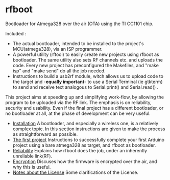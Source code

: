 # rfboot

Bootloader for Atmega328 over the air (OTA) using the TI CC1101 chip.

Included :

- The actual bootloader, intended to be installed to the project's MCU(atmega328), via an
ISP programmer.
- A powerful utility (rftool) to easily create new projects using rfboot as bootloader.
The same utility also sets RF channels etc. and uploads the code. Every new project has
preconfigured the Makefiles, and "make isp" and "make send" do all the job  needed.
- Instructions to build a usb2rf module, witch allows us to upload code to the target and
-**equally important**- to use a Serial Terminal (ie gtkterm) to send and receive text
analogous to Serial.print()  and Serial.read() .

This project aims at speeding up and simplifying work-flow, by allowing the program to be
uploaded via the RF link. The emphasis is on reliability, security and usability. Even
if the final project has a different bootloader, or no bootloader at all, at the phase of
development can be very useful.

- [Installation](help/Installation.md) A bootloader, and especially a wireless one, is a relatively complex topic. In this section instructions are given to make the process as straightforward as possible.
- [The first project](help/The-First-Project.md) Instructions to successfully complete your first Arduino project using a bare atmega328 as target, and rfboot as bootloader.
- [Reliability](help/Reliability.md) Explains how rfboot does the job, under an inherently unreliable link(RF).
- [Encryption](help/Encryption.md) Discuses how the firmware is encrypted over the air, and why this is useful.
- [Notes about the License](help/Notes-about-the-License.md) Some clarifications of the License.
